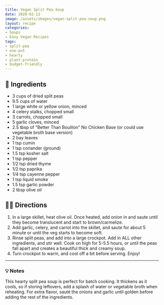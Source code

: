 ```yaml
---
title: Vegan Split Pea Soup
date: 2020-02-13
image: /assets/images/vegan-split-pea-soup.png
layout: recipe
categories:
- Soups
- Easy Vegan Recipes
tags:
- split-pea
- one-pot
- hearty
- plant-protein
- budget-friendly
---
```


## 🧾 Ingredients

- 3 cups of dried split peas
- 9.5 cups of water
- 1 large white or yellow onion, minced
- 4 celery stalks, chopped small
- 3 carrots, chopped small
- 5 garlic cloves, minced
- 2.5 tbsp of "Better Than Bouillon" No Chicken Base (or could use vegetable broth base version)
- 2 bay leaves
- 1 tsp cumin
- 1 tsp coriander (ground)
- 1.5 tsp kosher salt
- 1 tsp pepper
- 1/2 tsp dried thyme
- 1/2 tsp paprika
- 1/4 tsp cayenne pepper
- 1 tsp liquid smoke
- 1.5 tsp garlic powder
- 2 tbsp olive oil

## 👩‍🍳 Directions

1. In a large skillet, heat olive oil. Once heated, add onion in and saute until they become translucent and start to brown/carmelize. 
2. Add garlic, celery, and carrot into the skillet, and saute for about 5 minute or until the veg starts to become soft.
3. Rinse split peas, and add into a large crockpot. Add in ALL other ingredients, and stir well. Cook on high for 5-5.5 hours, or until the peas fall apart and creates a beautiful thick and creamy soup. 
4. Turn crockpot to warm, and cool off a bit before serving. Enjoy!



---

### 💡 Notes

This hearty split pea soup is perfect for batch cooking. It thickens as it cools, so if storing leftovers, add a splash of water or vegetable broth when reheating. For extra flavor, sauté the onions and garlic until golden before adding the rest of the ingredients.
